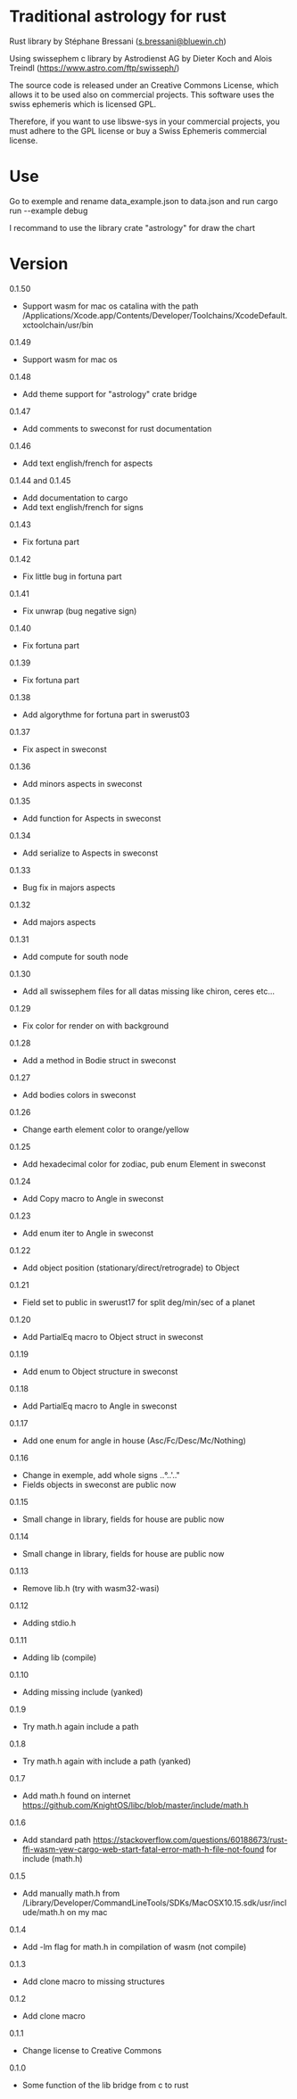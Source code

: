 # Traditional astrology for rust
Rust library by Stéphane Bressani (s.bressani@bluewin.ch)

Using swissephem c library by Astrodienst AG by Dieter Koch and Alois Treindl (https://www.astro.com/ftp/swisseph/)

The source code is released under an Creative Commons License, which allows it to be used also on commercial projects. This software uses the swiss ephemeris which is licensed GPL.

Therefore, if you want to use libswe-sys in your commercial projects, you must adhere to the GPL license or buy a Swiss Ephemeris commercial license.

# Use

Go to exemple and rename data_example.json to data.json and run cargo run
--example debug

I recommand to use the library crate "astrology" for draw the chart

# Version
0.1.50
* Support wasm for mac os catalina with the path
/Applications/Xcode.app/Contents/Developer/Toolchains/XcodeDefault.xctoolchain/usr/bin

0.1.49
* Support wasm for mac os

0.1.48
* Add theme support for "astrology" crate bridge

0.1.47
* Add comments to sweconst for rust documentation

0.1.46
* Add text english/french for aspects

0.1.44 and 0.1.45
* Add documentation to cargo
* Add text english/french for signs

0.1.43
* Fix fortuna part

0.1.42
* Fix little bug in fortuna part

0.1.41
* Fix unwrap (bug negative sign)

0.1.40
* Fix fortuna part

0.1.39
* Fix fortuna part

0.1.38
* Add algorythme for fortuna part in swerust03

0.1.37
* Fix aspect in sweconst

0.1.36
* Add minors aspects in sweconst

0.1.35
* Add function for Aspects in sweconst

0.1.34
* Add serialize to Aspects in sweconst

0.1.33
* Bug fix in majors aspects

0.1.32
* Add majors aspects

0.1.31
* Add compute for south node

0.1.30
* Add all swissephem files for all datas missing like chiron, ceres etc...

0.1.29
* Fix color for render on with background

0.1.28
* Add a method in Bodie struct in sweconst

0.1.27
* Add bodies colors in sweconst

0.1.26
* Change earth element color to orange/yellow

0.1.25
* Add hexadecimal color for zodiac, pub enum Element in sweconst

0.1.24
* Add Copy macro to Angle in sweconst

0.1.23
* Add enum iter to Angle in sweconst

0.1.22
* Add object position (stationary/direct/retrograde) to Object

0.1.21
* Field set to public in swerust17 for split deg/min/sec of a planet

0.1.20
* Add PartialEq macro to Object struct in sweconst

0.1.19
* Add enum to Object structure in sweconst

0.1.18
* Add PartialEq macro to Angle in sweconst

0.1.17
* Add one enum for angle in house (Asc/Fc/Desc/Mc/Nothing)

0.1.16
* Change in exemple, add whole signs ..°..'.."
* Fields objects in sweconst are public now

0.1.15
* Small change in library, fields for house are public now

0.1.14
* Small change in library, fields for house are public now

0.1.13
* Remove lib.h (try with wasm32-wasi)

0.1.12
* Adding stdio.h

0.1.11
* Adding lib (compile)

0.1.10
* Adding missing include (yanked)

0.1.9
* Try math.h again include a path

0.1.8
* Try math.h again with include a path (yanked)

0.1.7
* Add math.h found on internet https://github.com/KnightOS/libc/blob/master/include/math.h


0.1.6
* Add standard path
  https://stackoverflow.com/questions/60188673/rust-ffi-wasm-yew-cargo-web-start-fatal-error-math-h-file-not-found
  for include (math.h)

0.1.5
* Add manually math.h from /Library/Developer/CommandLineTools/SDKs/MacOSX10.15.sdk/usr/include/math.h on my mac

0.1.4
* Add -lm flag for math.h in compilation of wasm (not compile)

0.1.3
* Add clone macro to missing structures

0.1.2
* Add clone macro

0.1.1
* Change license to Creative Commons

0.1.0
* Some function of the lib bridge from c to rust
